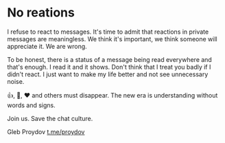 # No reations
I refuse to react to messages. It's time to admit that reactions in private messages are meaningless. We think it's important, we think someone will appreciate it. We are wrong.

To be honest, there is a status of a message being read everywhere and that's enough. I read it and it shows. Don't think that I treat you badly if I didn't react. I just want to make my life better and not see unnecessary noise.

👍, 🤝, ❤️ and others must disappear. The new era is understanding without words and signs.

Join us. Save the chat culture.

Gleb Proydov
[t.me/proydov](url)


